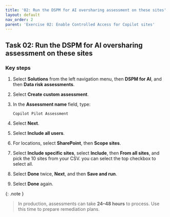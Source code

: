 ```yaml
---
title: '02: Run the DSPM for AI oversharing assessment on these sites'
layout: default
nav_order: 2
parent: 'Exercise 02: Enable Controlled Access for Copilot sites'
---
```


## Task 02: Run the DSPM for AI oversharing assessment on these sites

### Key steps

1. Select **Solutions** from the left navigation menu, then **DSPM for AI**, and then **Data risk assessments**.

1. Select **Create custom assessment**.

1. In the **Assessment name** field, type:

   ```
   Copilot Pilot Assessment
   ```

1. Select **Next**.

1. Select **Include all users**.

1. For locations, select **SharePoint**, then **Scope sites**.

1. Select **Include specific sites**, select **Include**, then **From all sites**, and pick the 10 sites from your CSV. you can select the top checkbox to select all.

1. Select **Done** twice, **Next**, and then **Save and run**.

1. Select **Done** again.

{: .note }
> In production, assessments can take **24–48 hours** to process. Use this time to prepare remediation plans.
